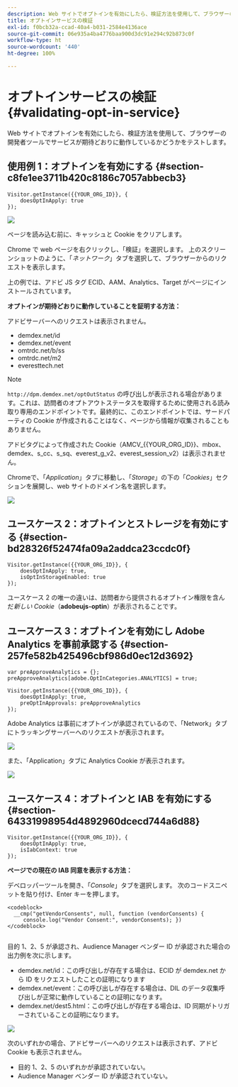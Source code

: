 ```yaml
---
description: Web サイトでオプトインを有効にしたら、検証方法を使用して、ブラウザーの開発者ツールでサービスが期待どおりに動作しているかどうかをテストします。
title: オプトインサービスの検証
exl-id: f0bcb32a-ccad-40a4-b031-2584e4136ace
source-git-commit: 06e935a4ba4776baa900d3dc91e294c92b873c0f
workflow-type: ht
source-wordcount: '440'
ht-degree: 100%

---
```


# オプトインサービスの検証 {#validating-opt-in-service}

Web サイトでオプトインを有効にしたら、検証方法を使用して、ブラウザーの開発者ツールでサービスが期待どおりに動作しているかどうかをテストします。

## 使用例 1：オプトインを有効にする {#section-c8fe1ee3711b420c8186c7057abbecb3}

```
Visitor.getInstance({{YOUR_ORG_ID}}, { 
    doesOptInApply: true 
});
```

![](assets/use_case_1_1.png)

ページを読み込む前に、キャッシュと Cookie をクリアします。

Chrome で web ページを右クリックし、「検証」を選択します。 上のスクリーンショットのように、「*ネットワーク*」タブを選択して、ブラウザーからのリクエストを表示します。

上の例では、アドビ JS タグ ECID、AAM、Analytics、Target がページにインストールされています。

**オプトインが期待どおりに動作していることを証明する方法：**

アドビサーバーへのリクエストは表示されません。

* demdex.net/id
* demdex.net/event
* omtrdc.net/b/ss
* omtrdc.net/m2
* everesttech.net

>[!NOTE]
>
>`http://dpm.demdex.net/optOutStatus` の呼び出しが表示される場合があります。これは、訪問者のオプトアウトステータスを取得するために使用される読み取り専用のエンドポイントです。最終的に、このエンドポイントでは、サードパーティの Cookie が作成されることはなく、ページから情報が収集されることもありません。

アドビタグによって作成された Cookie（AMCV_{{YOUR_ORG_ID}}、mbox、demdex、s_cc、s_sq、everest_g_v2、everest_session_v2）は表示されません。

Chromeで、「*Application*」タブに移動し、「*Storage*」の下の「*Cookies*」セクションを展開し、web サイトのドメイン名を選択します。

![](assets/use_case_1_2.png)

## ユースケース 2：オプトインとストレージを有効にする {#section-bd28326f52474fa09a2addca23ccdc0f}

```
Visitor.getInstance({{YOUR_ORG_ID}}, { 
    doesOptInApply: true, 
    isOptInStorageEnabled: true 
});
```

ユースケース 2 の唯一の違いは、訪問者から提供されるオプトイン権限を含んだ&#x200B;*新しい Cookie*（**adobeujs-optin**）が表示されることです。

## ユースケース 3：オプトインを有効にし Adobe Analytics を事前承認する {#section-257fe582b425496cbf986d0ec12d3692}

```
var preApproveAnalytics = {}; 
preApproveAnalytics[adobe.OptInCategories.ANALYTICS] = true;

Visitor.getInstance({{YOUR_ORG_ID}}, { 
    doesOptInApply: true, 
    preOptInApprovals: preApproveAnalytics 
});
```

Adobe Analytics は事前にオプトインが承認されているので、「Network」タブにトラッキングサーバーへのリクエストが表示されます。

![](assets/use_case_3_1.png)

また、「Application」タブに Analytics Cookie が表示されます。

![](assets/use_case_3_2.png)

## ユースケース 4：オプトインと IAB を有効にする {#section-64331998954d4892960dcecd744a6d88}

```
Visitor.getInstance({{YOUR_ORG_ID}}, { 
    doesOptInApply: true, 
    isIabContext: true 
});
```

**ページでの現在の IAB 同意を表示する方法：**

デベロッパーツールを開き、「*Console*」タブを選択します。 次のコードスニペットを貼り付け、Enter キーを押します。

```
<codeblock>
  __cmp("getVendorConsents", null, function (vendorConsents) { 
     console.log("Vendor Consent:", vendorConsents); }) 
</codeblock>  
  
```

目的 1、2、5 が承認され、Audience Manager ベンダー ID が承認された場合の出力例を次に示します。

* demdex.net/id：この呼び出しが存在する場合は、ECID が demdex.net から ID をリクエストしたことの証明になります
* demdex.net/event：この呼び出しが存在する場合は、DIL のデータ収集呼び出しが正常に動作していることの証明になります。
* demdex.net/dest5.html：この呼び出しが存在する場合は、ID 同期がトリガーされていることの証明になります。

![](assets/use_case_4_1.png)

次のいずれかの場合、アドビサーバーへのリクエストは表示されず、アドビ Cookie も表示されません。

* 目的 1、2、5 のいずれかが承認されていない。
* Audience Manager ベンダー ID が承認されていない。
